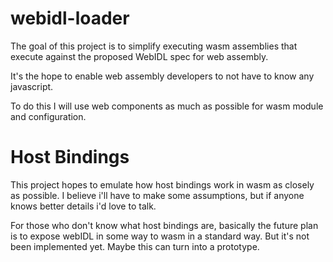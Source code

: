 # webidl-loader
The goal of this project is to simplify executing wasm assemblies that execute against the proposed WebIDL spec for web assembly.

It's the hope to enable web assembly developers to not have to know any javascript.

To do this I will use web components as much as possible for wasm module and configuration.

# Host Bindings

This project hopes to emulate how host bindings work in wasm as closely as possible. I believe i'll have to make some assumptions, but if anyone knows better details i'd love to talk.

For those who don't know what host bindings are, basically the future plan is to expose webIDL in some way to wasm in a standard way. But it's not been implemented yet. Maybe this can turn into a prototype.
